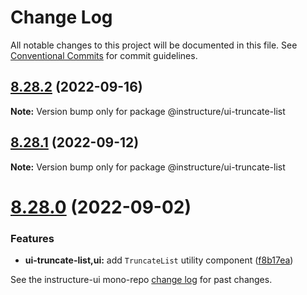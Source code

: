# Change Log

All notable changes to this project will be documented in this file.
See [Conventional Commits](https://conventionalcommits.org) for commit guidelines.

## [8.28.2](https://github.com/instructure/instructure-ui/compare/v8.28.0...v8.28.2) (2022-09-16)

**Note:** Version bump only for package @instructure/ui-truncate-list





## [8.28.1](https://github.com/instructure/instructure-ui/compare/v8.28.0...v8.28.1) (2022-09-12)

**Note:** Version bump only for package @instructure/ui-truncate-list





# [8.28.0](https://github.com/instructure/instructure-ui/compare/v8.27.0...v8.28.0) (2022-09-02)


### Features

* **ui-truncate-list,ui:** add `TruncateList` utility component ([f8b17ea](https://github.com/instructure/instructure-ui/commit/f8b17ea8b60234f746fcd7576f1532f38d5bbe5f))





See the instructure-ui mono-repo [change log](#CHANGELOG) for past changes.
